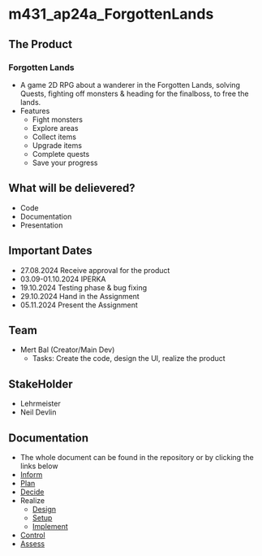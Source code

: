 # m431_ap24a_ForgottenLands

## The Product
### Forgotten Lands
* A game 2D RPG about a wanderer in the Forgotten Lands, solving Quests, fighting off monsters & heading for the finalboss, to free the lands.
* Features
  * Fight monsters
  * Explore areas
  * Collect items
  * Upgrade items
  * Complete quests
  * Save your progress

## What will be delievered?
* Code
* Documentation
* Presentation
 
## Important Dates
* 27.08.2024 Receive approval for the product
* 03.09-01.10.2024 IPERKA
* 19.10.2024 Testing phase & bug fixing
* 29.10.2024 Hand in the Assignment
* 05.11.2024 Present the Assignment

## Team
* Mert Bal (Creator/Main Dev)
  * Tasks: Create the code, design the UI, realize the product

## StakeHolder
* Lehrmeister
* Neil Devlin

## Documentation
* The whole document can be found in the repository or by clicking the links below
 * [Inform]
 * [Plan]
 * [Decide]
 * Realize
   * [Design]
   * [Setup]
   * [Implement]
 * [Control]
 * [Assess]

[Inform]: https://github.com/MysterionNY/m431_ap24a_ForgottenLands/blob/main/01_Documentation/01_IPERKA/01_Inform.md
[Plan]: https://github.com/MysterionNY/m431_ap24a_ForgottenLands/blob/main/01_Documentation/01_IPERKA/02_Plan.md
[Decide]: https://github.com/MysterionNY/m431_ap24a_ForgottenLands/blob/main/01_Documentation/01_IPERKA/03_Decide.md
[Design]: https://github.com/MysterionNY/m431_ap24a_ForgottenLands/blob/main/01_Documentation/01_IPERKA/04a_Realize_Design.md
[Setup]: https://github.com/MysterionNY/m431_ap24a_ForgottenLands/blob/main/01_Documentation/01_IPERKA/04b_Realize_Setup.md
[Implement]: https://github.com/MysterionNY/m431_ap24a_ForgottenLands/blob/main/01_Documentation/01_IPERKA/04c_Realize_Implement.md
[Control]: https://github.com/MysterionNY/m431_ap24a_ForgottenLands/blob/main/01_Documentation/01_IPERKA/05_Control.md
[Assess]: https://github.com/MysterionNY/m431_ap24a_ForgottenLands/blob/main/01_Documentation/01_IPERKA/06_Control.md

